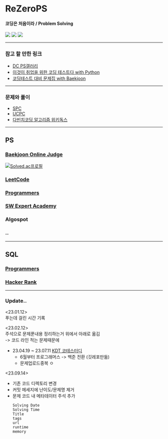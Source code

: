 # ReZeroPS

#### 코딩은 처음이라 / Problem Solving

<img src="https://img.shields.io/badge/github-181717?style=flat&logo=github&logoColor=white"/> <img src="https://img.shields.io/badge/python-3776AB?style=flat&logo=python&logoColor=white"/> <img src="https://img.shields.io/badge/pycharm-000000?style=flat&logo=pycharm&logoColor=white"/>

***

### 참고 할 만한 링크
- [DC PS갤러리](https://gall.dcinside.com/mgallery/board/view/?id=ps&no=27&page=1)
- [이것이 취업을 위한 코딩 테스트다 with Python](https://github.com/ndb796/python-for-coding-test)
- [코딩테스트 대비 문제집 with Baekjoon](https://github.com/tony9402/baekjoon)

***

### 문제와 풀이
- [SPC](https://icpc.team/spc)
- [UCPC](https://ucpc.acmicpc.net/info)
- [다빈치코딩 알고리즘 위키독스](https://wikidocs.net/book/10280)

***

## PS

### [Baekjoon Online Judge](https://www.acmicpc.net/)

[![Solved.ac프로필](http://mazassumnida.wtf/api/generate_badge?boj=hopeace6)](https://solved.ac/hopeace6)

### [LeetCode](https://leetcode.com/)


### [Programmers](https://programmers.co.kr/)


### [SW Expert Academy](https://swexpertacademy.com/)


### Algospot

### ..

***

## SQL

### [Programmers](https://programmers.co.kr/)

### [Hacker Rank]()

***

### Update..

<23.01.12>   
푸는데 걸린 시간 기록
 
<23.02.12>   
주석으로 문제푼내용 정리하는거 위에서 아래로 옮김   
-> 코드 라인 적는 문제때문에

- 23.04.19 ~ 23.07.11 [KDT 코테스터디](https://github.com/Hyuoo/DE_Coding_Study)
  - 6월부터 프로그래머스 -> 백준 전환 (깃레포만듦)
  - 문제업로드중복 ㅇ
  

<23.09.14>
- 기존 코드 디렉토리 변경
- 커밋 메세지에 난이도/문제명 제거
- 문제 코드 내 메타데이터 주석 추가
  ```
  Solving Date
  Solving Time
  Title
  tags
  url
  runtime
  memory
  ```